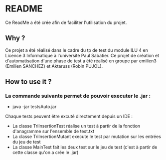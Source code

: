 # README

Ce ReadMe a été crée afin de faciliter l'utilisation du projet.

## Why ?

Ce projet a été réalisé dans le cadre du tp de test du module ILU 4 en Licence 3 Informatique à l'université Paul Sabatier.
Ce projet de création et d'automatisation d'une phase de test a été réalisé en groupe par emilien3 (Emilien SANCHEZ) et Aktaruss (Robin PUJOL).

## How to use it ?

### La commande suivante permet de pouvoir executer le .jar :
+ java -jar testsAuto.jar 

Chaque tests peuvent être excuté directement depuis un IDE :

* La classe TriInsertionTest réalise un test à partir de la fonction d'anagramme sur l'ensemble de test.txt
* La classe TriInsertionMutant execute le test par mutation sur les entrées du jeu de test
* La classe MainTest fait les deux test sur le jeu de test (c'est à partir de cette classe qu'on a crée le .jar)
